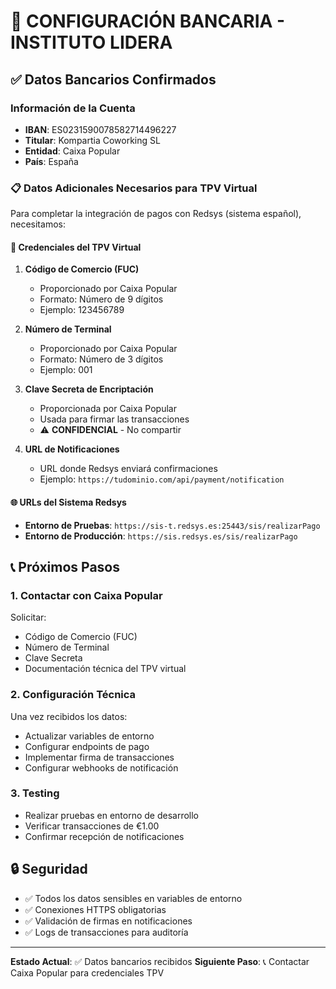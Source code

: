 # 🏦 CONFIGURACIÓN BANCARIA - INSTITUTO LIDERA

## ✅ Datos Bancarios Confirmados

### Información de la Cuenta
- **IBAN**: ES0231590078582714496227
- **Titular**: Kompartia Coworking SL
- **Entidad**: Caixa Popular
- **País**: España

### 📋 Datos Adicionales Necesarios para TPV Virtual

Para completar la integración de pagos con Redsys (sistema español), necesitamos:

#### 🔑 Credenciales del TPV Virtual
1. **Código de Comercio (FUC)**
   - Proporcionado por Caixa Popular
   - Formato: Número de 9 dígitos
   - Ejemplo: 123456789

2. **Número de Terminal**
   - Proporcionado por Caixa Popular
   - Formato: Número de 3 dígitos
   - Ejemplo: 001

3. **Clave Secreta de Encriptación**
   - Proporcionada por Caixa Popular
   - Usada para firmar las transacciones
   - ⚠️ **CONFIDENCIAL** - No compartir

4. **URL de Notificaciones**
   - URL donde Redsys enviará confirmaciones
   - Ejemplo: `https://tudominio.com/api/payment/notification`

#### 🌐 URLs del Sistema Redsys
- **Entorno de Pruebas**: `https://sis-t.redsys.es:25443/sis/realizarPago`
- **Entorno de Producción**: `https://sis.redsys.es/sis/realizarPago`

## 📞 Próximos Pasos

### 1. Contactar con Caixa Popular
Solicitar:
- Código de Comercio (FUC)
- Número de Terminal
- Clave Secreta
- Documentación técnica del TPV virtual

### 2. Configuración Técnica
Una vez recibidos los datos:
- Actualizar variables de entorno
- Configurar endpoints de pago
- Implementar firma de transacciones
- Configurar webhooks de notificación

### 3. Testing
- Realizar pruebas en entorno de desarrollo
- Verificar transacciones de €1.00
- Confirmar recepción de notificaciones

## 🔒 Seguridad

- ✅ Todos los datos sensibles en variables de entorno
- ✅ Conexiones HTTPS obligatorias
- ✅ Validación de firmas en notificaciones
- ✅ Logs de transacciones para auditoría

---

**Estado Actual**: ✅ Datos bancarios recibidos
**Siguiente Paso**: 📞 Contactar Caixa Popular para credenciales TPV